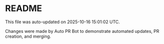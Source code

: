 # README

This file was auto-updated on 2025-10-16 15:01:02 UTC.

Changes were made by Auto PR Bot to demonstrate automated updates, PR creation, and merging.
